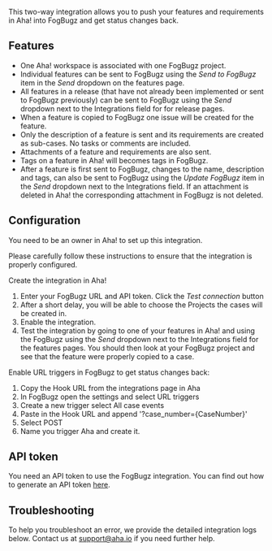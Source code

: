 This two-way integration allows you to push your features and requirements in Aha! into FogBugz and get status changes back.

## Features

* One Aha! workspace is associated with one FogBugz project.
* Individual features can be sent to FogBugz using the _Send to FogBugz_ item in the _Send_ dropdown on the features page.
* All features in a release (that have not already been implemented or sent to FogBugz previously) can be sent to FogBugz using the _Send_ dropdown next to the Integrations field for for release pages.
* When a feature is copied to FogBugz one issue will be created for the feature.
* Only the description of a feature is sent and its requirements are created as sub-cases. No tasks or comments are included. 
* Attachments of a feature and requirements are also sent.
* Tags on a feature in Aha! will becomes tags in FogBugz.
* After a feature is first sent to FogBugz, changes to the name, description and tags, can also be sent to FogBugz using the _Update FogBugz_ item in the _Send_ dropdown next to the Integrations field. If an attachment is deleted in Aha! the corresponding attachment in FogBugz is not deleted.


## Configuration

You need to be an owner in Aha! to set up this integration.

Please carefully follow these instructions to ensure that the integration is properly configured.

Create the integration in Aha!

1. Enter your FogBugz URL and API token. Click the _Test connection_ button
2. After a short delay, you will be able to choose the Projects the cases will be created in.
3. Enable the integration.
4. Test the integration by going to one of your features in Aha! and using the FogBugz using the _Send_ dropdown next to the Integrations field for the features pages. You should then look at your FogBugz project and see that the feature were properly copied to a case.

Enable URL triggers in FogBugz to get status changes back:

1. Copy the Hook URL from the integrations page in Aha
2. In FogBugz open the settings and select URL triggers
3. Create a new trigger select All case events
4. Paste in the Hook URL and append '?case_number={CaseNumber}'
5. Select POST
6. Name you trigger Aha and create it.

## API token
You need an API token to use the FogBugz integration. You can find out how to generate an API token [here](https://support.aha.io/hc/en-us/articles/201106849).

## Troubleshooting

To help you troubleshoot an error, we provide the detailed integration logs below. Contact us at support@aha.io if you need further help.
